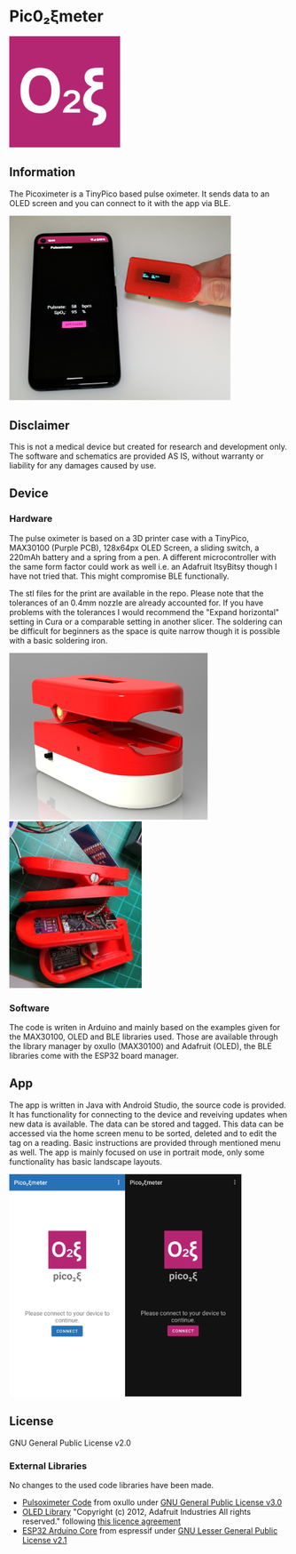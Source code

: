 # Pic0₂ξmeter
<img src="./Images/Logo_Picoxi.png" alt="Logo for the Picoximeter" width="200"/>

## Information
The Picoximeter is a TinyPico based pulse oximeter. It sends data to an OLED screen and you can connect to it with the app via BLE.

<img src="./Images/use.jpg" alt="Pulseoximeter with app in use." width="400"/>

## Disclaimer
This is not a medical device but created for research and development only.
The software and schematics are provided AS IS, without warranty or liability for any damages caused by use.

## Device
### Hardware
The pulse oximeter is based on a 3D printer case with a TinyPico, MAX30100 (Purple PCB), 128x64px OLED Screen, a sliding switch, a 220mAh battery and a spring from a pen. A different microcontroller with the same form factor could work as well i.e. an Adafruit ItsyBitsy though I have not tried that. This might compromise BLE functionally.

The stl files for the print are available in the repo. Please note that the tolerances of an 0.4mm nozzle are already accounted for. If you have problems with the tolerances I would recommend the "Expand horizontal" setting in Cura or a comparable setting in another slicer.
The soldering can be difficult for beginners as the space is quite narrow though it is possible with a basic soldering iron.

<img src="./Images/render.png" alt="Rendered image of the device case." height="300"/><img src="./Images/Assembly.jpg" alt="Image with an assembled Picoximeter which is opened to see the wires." height="300"/>

### Software
The code is writen in Arduino and mainly based on the examples given for the MAX30100, OLED and BLE libraries used. Those are available through the library manager by oxullo (MAX30100) and Adafruit (OLED), the BLE libraries come with the ESP32 board manager.

## App
The app is written in Java with Android Studio, the source code is provided. It has functionality for connecting to the device and reveiving updates when new data is available. The data can be stored and tagged. This data can be accessed via the home screen menu to be sorted, deleted and to edit the tag on a reading. Basic instructions are provided through mentioned menu as well.
The app is mainly focused on use in portrait mode, only some functionality has basic landscape layouts.

<img src="./Images/Day_UI.png" alt="Bright UI for the app." height="400"/><img src="./Images/Night_UI.png" alt="Das UI for the app." height="400"/>

## License
GNU General Public License v2.0

### External Libraries
No changes to the used code libraries have been made.
- [Pulsoximeter Code](https://github.com/oxullo/Arduino-MAX30100) from oxullo under [GNU General Public License v3.0](https://github.com/oxullo/Arduino-MAX30100/blob/master/LICENSE.md)
- [OLED Library](https://github.com/adafruit/Adafruit_SSD1306) "Copyright (c) 2012, Adafruit Industries All rights reserved." following [this licence agreement](https://github.com/adafruit/Adafruit_SSD1306/blob/master/license.txt)
- [ESP32 Arduino Core](https://github.com/espressif/arduino-esp32) from espressif under [GNU Lesser General Public License v2.1](https://github.com/espressif/arduino-esp32/blob/master/LICENSE.md)

